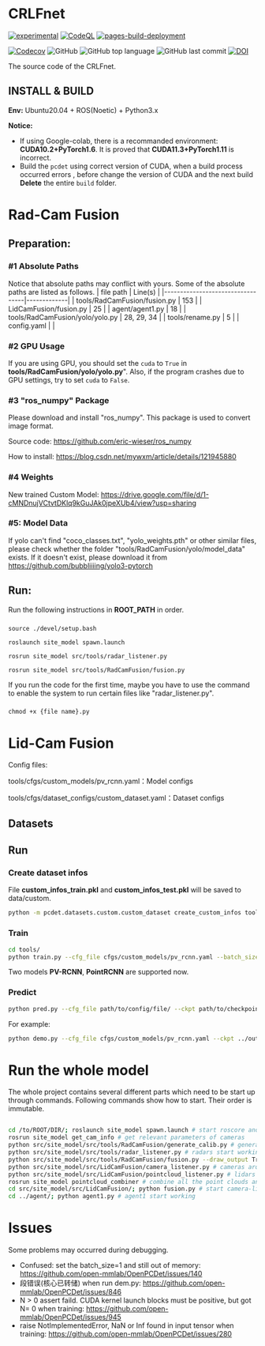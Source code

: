 
# CRLFnet
[![experimental](http://badges.github.io/stability-badges/dist/experimental.svg)](http://github.com/badges/stability-badges)
[![CodeQL](https://github.com/OrangeSodahub/CRLFnet/actions/workflows/codeql.yml/badge.svg)](https://github.com/OrangeSodahub/CRLFnet/actions/workflows/codeql.yml)
[![pages-build-deployment](https://github.com/OrangeSodahub/CRLFnet/actions/workflows/pages/pages-build-deployment/badge.svg)](https://github.com/OrangeSodahub/CRLFnet/actions/workflows/pages/pages-build-deployment)
<!--[![Test Coverage](https://api.codeclimate.com/v1/badges/0859d98473647f42d498/test_coverage)](https://codeclimate.com/github/OrangeSodahub/CRLFnet/test_coverage)-->
<!--[![Maintainability](https://api.codeclimate.com/v1/badges/0859d98473647f42d498/maintainability)](https://codeclimate.com/github/OrangeSodahub/CRLFnet/maintainability)-->
[![Codecov](https://codecov.io/gh/OrangeSodahub/CRLFnet/branch/master/graph/badge.svg)](https://codecov.io/gh/OrangeSodahub/CRLFnet)
![GitHub](https://img.shields.io/github/license/OrangeSodahub/CRLFnet)
![GitHub top language](https://img.shields.io/github/languages/top/OrangeSodahub/CRLFnet)
![GitHub last commit](https://img.shields.io/github/last-commit/OrangeSodahub/CRLFnet)
[![DOI](https://zenodo.org/badge/477069057.svg)](https://zenodo.org/badge/latestdoi/477069057)

The source code of the CRLFnet.

## INSTALL & BUILD

**Env:** Ubuntu20.04 + ROS(Noetic) + Python3.x

**Notice:** 
- If using Google-colab, there is a recommanded environment: **CUDA10.2+PyTorch1.6**. It is proved that **CUDA11.3+PyTorch1.11** is incorrect.
- Build the `pcdet` using correct version of CUDA, when a build process occurred errors , before change the version of CUDA and the next build **Delete** the entire `build` folder.

# Rad-Cam Fusion
## Preparation:

### #1 Absolute Paths
Notice that absolute paths may conflict with yours. Some of the absolute paths are listed as follows.
 | file path                        | Line(s)     |
 |----------------------------------|-------------|
 | tools/RadCamFusion/fusion.py     | 153         |
 | LidCamFusion/fusion.py           | 25          |
 | agent/agent1.py                  | 18          |
 | tools/RadCamFusion/yolo/yolo.py  | 28, 29, 34  |
 | tools/rename.py                  | 5           |
 | config.yaml                      |             |

### #2 GPU Usage
If you are using GPU, you should set the `cuda` to `True` in **tools/RadCamFusion/yolo/yolo.py**". Also, if the program crashes due to GPU settings, try to set `cuda` to `False`.

### #3 "ros_numpy" Package
Please download and install "ros_numpy". This package is used to convert image format.

Source code:    https://github.com/eric-wieser/ros_numpy

How to install: https://blog.csdn.net/mywxm/article/details/121945880

### #4 Weights
New trained Custom Model: https://drive.google.com/file/d/1-cMNDnujVCtvtDKlq9kGuJAk0jpeXUb4/view?usp=sharing

### #5: Model Data
If yolo can't find "coco_classes.txt", "yolo_weights.pth" or other similar files, please check whether the folder "tools/RadCamFusion/yolo/model_data" exists. If it doesn't exist, please download it from https://github.com/bubbliiiing/yolo3-pytorch

## Run:
Run the following instructions in **ROOT_PATH** in order. 
###
    source ./devel/setup.bash
    
    roslaunch site_model spawn.launch

    rosrun site_model src/tools/radar_listener.py

    rosrun site_model src/tools/RadCamFusion/fusion.py

If you run the code for the first time, maybe you have to use the command to enable the system to run certain files like "radar_listener.py".
###
    chmod +x {file name}.py

# Lid-Cam Fusion
Config files:

tools/cfgs/custom_models/pv_rcnn.yaml：Model configs

tools/cfgs/dataset_configs/custom_dataset.yaml：Dataset configs

## Datasets

## Run
### Create dataset infos
File **custom_infos_train.pkl** and **custom_infos_test.pkl** will be saved to data/custom.
```bash
python -m pcdet.datasets.custom.custom_dataset create_custom_infos tools/cfgs/dataset_configs/custom_dataset.yaml
```
### Train
```bash
cd tools/
python train.py --cfg_file cfgs/custom_models/pv_rcnn.yaml --batch_size 2 --workers 4 --epochs 20
```
Two models **PV-RCNN**, **PointRCNN** are supported now.

### Predict
```bash
python pred.py --cfg_file path/to/config/file/ --ckpt path/to/checkpoint/ --data_path path/to/dataset/
```
For example:
```bash
python demo.py --cfg_file cfgs/custom_models/pv_rcnn.yaml --ckpt ../output/custom_models/pv_rcnn/default/ckpt/checkpoint_epoch_20.pth --data_path ../data/custom/testing/velodyne/
```

# Run the whole model
The whole project contains several different parts which need to be start up through commands. Following commands show how to start. Their order is immutable.
```bash

cd /to/ROOT/DIR/; roslaunch site_model spawn.launch # start roscore and build the solid model
rosrun site_model get_cam_info # get relevant parameters of cameras
python src/site_model/src/tools/RadCamFusion/generate_calib.py # generate calibration formula according to parameters of cameras
python src/site_model/src/tools/radar_listener.py # radars start working
python src/site_model/src/tools/RadCamFusion/fusion.py --draw_output True/False # start camera-radar fusion
python src/site_model/src/LidCamFusion/camera_listener.py # cameras around lidars start working
python src/site_model/src/LidCamFusion/pointcloud_listener.py # lidars start working
rosrun site_model pointcloud_combiner # combine all the point clouds and fix their coords
cd src/site_model/src/LidCamFusion/; python fusion.py # start camera-lidar fusion
cd ../agent/; python agent1.py # agent1 start working
```

# Issues
Some problems may occurred during debugging.
- Confused: set the batch_size=1 and still out of memory: https://github.com/open-mmlab/OpenPCDet/issues/140
- 段错误(核心已转储) when run dem.py: https://github.com/open-mmlab/OpenPCDet/issues/846
- N > 0 assert faild. CUDA kernel launch blocks must be positive, but got N= 0 when training: https://github.com/open-mmlab/OpenPCDet/issues/945
- raise NotImplementedError, NaN or Inf found in input tensor when training: https://github.com/open-mmlab/OpenPCDet/issues/280
